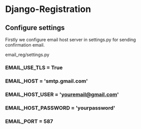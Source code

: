 # Django-Registration

## Configure settings
Firstly we configure email host server in settings.py for sending confirmation email.

email_reg/settings.py

### EMAIL_USE_TLS = True
### EMAIL_HOST = 'smtp.gmail.com'
### EMAIL_HOST_USER = 'youremail@gmail.com'
### EMAIL_HOST_PASSWORD = 'yourpassword'
### EMAIL_PORT = 587
